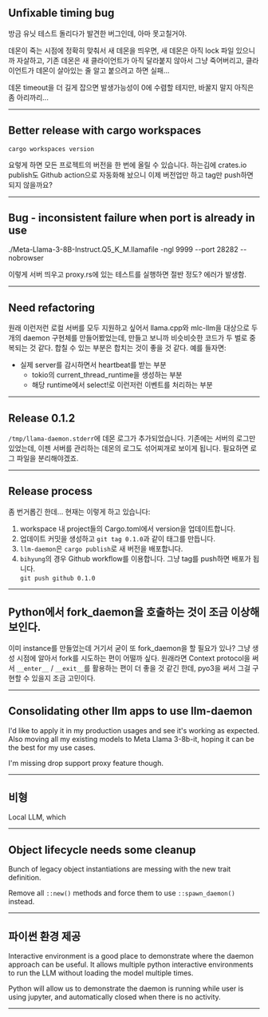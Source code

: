 ## Unfixable timing bug

방금 유닛 테스트 돌리다가 발견한 버그인데, 아마 못고칠거야.

데몬이 죽는 시점에 정확히 맞춰서 새 데몬을 띄우면, 새 데몬은 아직 lock 파일
있으니까 자살하고, 기존 데몬은 새 클라이언트가 아직 달라붙지 않아서 그냥
죽어버리고, 클라이언트가 데몬이 살아있는 줄 알고 붙으려고 하면 실패...

데몬 timeout을 더 길게 잡으면 발생가능성이 0에 수렴할 테지만, 바꿀지 말지 아직은
좀 아리까리...

---

## Better release with cargo workspaces

```
cargo workspaces version
```

요렇게 하면 모든 프로젝트의 버전을 한 번에 올릴 수 있습니다. 하는김에 crates.io
publish도 Github action으로 자동화해 놨으니 이제 버전업만 하고 tag만 push하면 되지
않을까요?

---

## Bug - inconsistent failure when port is already in use

./Meta-Llama-3-8B-Instruct.Q5_K_M.llamafile -ngl 9999 --port 28282 --nobrowser

이렇게 서버 띄우고 proxy.rs에 있는 테스트를 실행하면 절반 정도? 에러가 발생함.

---

## Need refactoring

원래 이런저런 로컬 서버를 모두 지원하고 싶어서 llama.cpp와 mlc-llm을 대상으로
두 개의 daemon 구현체를 만들어봤었는데, 만들고 보니까 비슷비슷한 코드가 두 벌로
중복되는 것 같다. 합칠 수 있는 부분은 합치는 것이 좋을 것 같다. 예를 들자면:

- 실제 server를 감시하면서 heartbeat를 받는 부분
  - tokio의 current_thread_runtime을 생성하는 부분
  - 해당 runtime에서 select!로 이런저런 이벤트를 처리하는 부분

---

## Release 0.1.2

`/tmp/llama-daemon.stderr`에 데몬 로그가 추가되었습니다. 기존에는 서버의 로그만
있었는데, 이젠 서버를 관리하는 데몬의 로그도 섞어찌개로 보이게 됩니다. 필요하면
로그 파일을 분리해야겠죠.

---

## Release process

좀 번거롭긴 한데... 현재는 이렇게 하고 있습니다:

1. workspace 내 project들의 Cargo.toml에서 version을 업데이트합니다.
2. 업데이트 커밋을 생성하고 `git tag 0.1.0`과 같이 태그를 만듭니다.
3. `llm-daemon`은 `cargo publish`로 새 버전을 배포합니다.
4. `bihyung`의 경우 Github workflow를 이용합니다. 그냥 tag를 push하면 배포가
   됩니다.  
   `git push github 0.1.0`

---

## Python에서 fork_daemon을 호출하는 것이 조금 이상해보인다.

이미 instance를 만들었는데 거기서 굳이 또 fork_daemon을 할 필요가 있나? 그냥
생성 시점에 알아서 fork를 시도하는 편이 어떨까 싶다. 원래라면 Context protocol을
써서 `__enter__` / `__exit__`를 활용하는 편이 더 좋을 것 같긴 한데, pyo3을 써서
그걸 구현할 수 있을지 조금 고민이다.

---

## Consolidating other llm apps to use llm-daemon

I'd like to apply it in my production usages and see it's working as expected.
Also moving all my existing models to Meta Llama 3-8b-it, hoping it can be the
best for my use cases.

I'm missing drop support proxy feature though.

---

## 비형

Local LLM, which 

---

## Object lifecycle needs some cleanup

Bunch of legacy object instantiations are messing with the new trait definition.

Remove all `::new()` methods and force them to use `::spawn_daemon()` instead.

---

## 파이썬 환경 제공

Interactive environment is a good place to demonstrate where the daemon approach
can be useful. It allows multiple python interactive environments to run the LLM
without loading the model multiple times.

Python will allow us to demonstrate the daemon is running while user is using
jupyter, and automatically closed when there is no activity.

---

